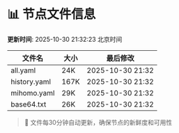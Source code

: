 # 📊 节点文件信息

**更新时间**: 2025-10-30 21:32:23 北京时间

| 文件名 | 大小 | 最后修改 |
|--------|------|----------|
| all.yaml | 24K | 2025-10-30 21:32 |
| history.yaml | 167K | 2025-10-30 21:32 |
| mihomo.yaml | 29K | 2025-10-30 21:32 |
| base64.txt | 26K | 2025-10-30 21:32 |

> 🔄 文件每30分钟自动更新，确保节点的新鲜度和可用性
